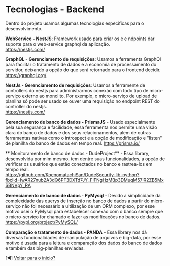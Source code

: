 

# Tecnologias - Backend
Dentro do projeto usamos algumas tecnologias especificas para o desenvolvimento.

**WebService - NestJS**: Framework usado para criar os e e ndpoints dar suporte para o web-service graphql da aplicação.  
https://nestjs.com/

**GraphQL - Gerenciamento de requisições**: Usamos a ferramenta GraphQl para facilitar o tratamento de dados e a economia de processamento do servidor, deixando a opção do que será retornado para o frontend decidir.  
https://graphql.org/

**NestJs - Gerenciamento de requisições**: Usamos a ferramente de controllers do nestjs para administrarmos conexão com todo tipo de micro-serviço externo ao monolito. Por exemplo, o micro-serviço de upload de planilha só pode ser usado se ouver uma requisição no endpoint REST do controller do nestjs.  
https://nestjs.com/  

**Gerenciamento de banco de dados - PrismaJS** - Usado especialmente pela sua segurança e facilidade, essa ferramenta nos permite uma visão clara do banco de dados e dos seus relacionamentos, alem de outras ferramentas nativas como o introspect e a opção de modificação e "listen" de planilha do banco de dados em tempo real.
https://prisma.io/

** Monitoramento de banco de dados - DudeProject** - Essa library, desenvolvida por mim mesmo, tem dentre suas funcionalidades, a opção de verificar os usuários que estão conectados no banco e rastrea-los em tempo real.  
https://github.com/KoenomatachiSan/DudeSecurity-lib-python?fbclid=IwAR27nub2A3dQ6PF3DXTd7JY_FIFNgHzMBp3DMuqM57lR2ZB5MxSBNVpY_RA

**Gerenciamento de banco de dados - PyMysql** -  Devido a simplicidade da complexidade das querys de inserção no banco de dados a partir do micro-serviço não foi necessário a ultilização de um ORM complexo, por esse motivo usei o PyMysql para estabelecer conexão com o banco sempre que o micro-serviço for chamado e fazer as modificações no banco de dados. https://pypi.org/project/PyMySQL/

**Comparação e tratamento de dados - PANDA** - Essa library nos dá diversas funcionalidades de manipulação de arquivos e big-data, por esse motivo é usada para a leitura e comparação dos dados do banco de dados e também das big-planilhas enviadas.

[:arrow_backward:]  [Voltar para o inicio?](https://github.com/KoenomatachiSan/one-trading-warzone)

